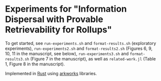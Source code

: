 # Experiments for "Information Dispersal with Provable Retrievability for Rollups"

To get started, see `run-experiments.sh` and `format-results.sh` (exploratory experiments), `run-experiments2.sh` and `format-results2.sh` (Figures 6, 9, 10, 11 in the manuscript, see below), `run-experiments3.sh` and `format-results3.sh` (Figure 7 in the manuscript), as well as `related-work.jl` (Table 1, Figure 8 in the manuscript).

Implemented in [Rust](https://www.rust-lang.org/) using [arkworks](https://arkworks.rs/) libraries.



